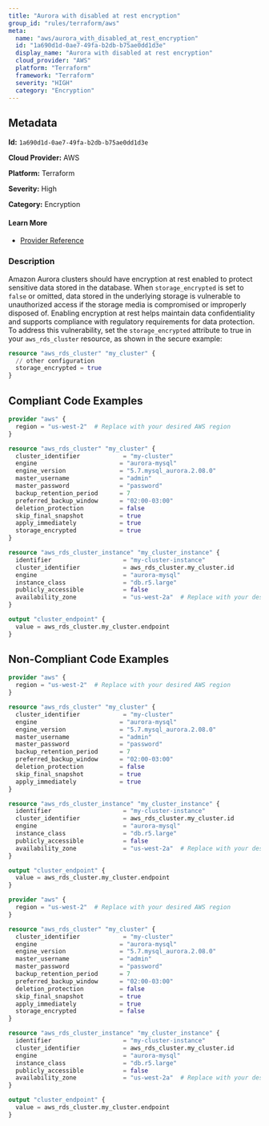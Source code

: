 ```yaml
---
title: "Aurora with disabled at rest encryption"
group_id: "rules/terraform/aws"
meta:
  name: "aws/aurora_with_disabled_at_rest_encryption"
  id: "1a690d1d-0ae7-49fa-b2db-b75ae0dd1d3e"
  display_name: "Aurora with disabled at rest encryption"
  cloud_provider: "AWS"
  platform: "Terraform"
  framework: "Terraform"
  severity: "HIGH"
  category: "Encryption"
---
```

## Metadata

**Id:** `1a690d1d-0ae7-49fa-b2db-b75ae0dd1d3e`

**Cloud Provider:** AWS

**Platform:** Terraform

**Severity:** High

**Category:** Encryption

#### Learn More

 - [Provider Reference](https://registry.terraform.io/providers/hashicorp/aws/latest/docs/resources/rds_cluster#storage_encrypted)

### Description

 Amazon Aurora clusters should have encryption at rest enabled to protect sensitive data stored in the database. When `storage_encrypted` is set to `false` or omitted, data stored in the underlying storage is vulnerable to unauthorized access if the storage media is compromised or improperly disposed of. Enabling encryption at rest helps maintain data confidentiality and supports compliance with regulatory requirements for data protection. To address this vulnerability, set the `storage_encrypted` attribute to true in your `aws_rds_cluster` resource, as shown in the secure example:

```terraform
resource "aws_rds_cluster" "my_cluster" {
  // other configuration
  storage_encrypted = true
}
```


## Compliant Code Examples
```terraform
provider "aws" {
  region = "us-west-2"  # Replace with your desired AWS region
}

resource "aws_rds_cluster" "my_cluster" {
  cluster_identifier            = "my-cluster"
  engine                       = "aurora-mysql"
  engine_version               = "5.7.mysql_aurora.2.08.0"
  master_username              = "admin"
  master_password              = "password"
  backup_retention_period      = 7
  preferred_backup_window      = "02:00-03:00"
  deletion_protection          = false
  skip_final_snapshot          = true
  apply_immediately            = true
  storage_encrypted            = true
}

resource "aws_rds_cluster_instance" "my_cluster_instance" {
  identifier                    = "my-cluster-instance"
  cluster_identifier            = aws_rds_cluster.my_cluster.id
  engine                        = "aurora-mysql"
  instance_class                = "db.r5.large"
  publicly_accessible           = false
  availability_zone             = "us-west-2a"  # Replace with your desired availability zone
}

output "cluster_endpoint" {
  value = aws_rds_cluster.my_cluster.endpoint
}

```
## Non-Compliant Code Examples
```terraform
provider "aws" {
  region = "us-west-2"  # Replace with your desired AWS region
}

resource "aws_rds_cluster" "my_cluster" {
  cluster_identifier            = "my-cluster"
  engine                       = "aurora-mysql"
  engine_version               = "5.7.mysql_aurora.2.08.0"
  master_username              = "admin"
  master_password              = "password"
  backup_retention_period      = 7
  preferred_backup_window      = "02:00-03:00"
  deletion_protection          = false
  skip_final_snapshot          = true
  apply_immediately            = true
}

resource "aws_rds_cluster_instance" "my_cluster_instance" {
  identifier                    = "my-cluster-instance"
  cluster_identifier            = aws_rds_cluster.my_cluster.id
  engine                        = "aurora-mysql"
  instance_class                = "db.r5.large"
  publicly_accessible           = false
  availability_zone             = "us-west-2a"  # Replace with your desired availability zone
}

output "cluster_endpoint" {
  value = aws_rds_cluster.my_cluster.endpoint
}

```

```terraform
provider "aws" {
  region = "us-west-2"  # Replace with your desired AWS region
}

resource "aws_rds_cluster" "my_cluster" {
  cluster_identifier            = "my-cluster"
  engine                       = "aurora-mysql"
  engine_version               = "5.7.mysql_aurora.2.08.0"
  master_username              = "admin"
  master_password              = "password"
  backup_retention_period      = 7
  preferred_backup_window      = "02:00-03:00"
  deletion_protection          = false
  skip_final_snapshot          = true
  apply_immediately            = true
  storage_encrypted            = false
}

resource "aws_rds_cluster_instance" "my_cluster_instance" {
  identifier                    = "my-cluster-instance"
  cluster_identifier            = aws_rds_cluster.my_cluster.id
  engine                        = "aurora-mysql"
  instance_class                = "db.r5.large"
  publicly_accessible           = false
  availability_zone             = "us-west-2a"  # Replace with your desired availability zone
}

output "cluster_endpoint" {
  value = aws_rds_cluster.my_cluster.endpoint
}

```
